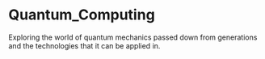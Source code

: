 # Quantum_Computing
Exploring the world of quantum mechanics passed down from generations and the technologies that it can be applied in.
